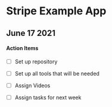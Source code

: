 # Stripe Example App

## June 17 2021
#### Action Items 
- [ ] Set up repository
- [ ] Set up all tools that will be needed 
- [ ] Assign Videos
- [ ] Assign tasks for next week



